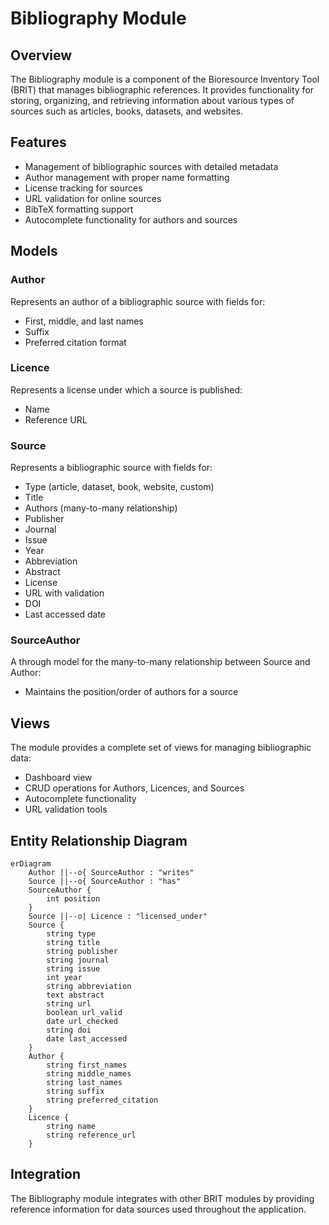 # Bibliography Module

## Overview
The Bibliography module is a component of the Bioresource Inventory Tool (BRIT) that manages bibliographic references. It provides functionality for storing, organizing, and retrieving information about various types of sources such as articles, books, datasets, and websites.

## Features
- Management of bibliographic sources with detailed metadata
- Author management with proper name formatting
- License tracking for sources
- URL validation for online sources
- BibTeX formatting support
- Autocomplete functionality for authors and sources

## Models

### Author
Represents an author of a bibliographic source with fields for:
- First, middle, and last names
- Suffix
- Preferred citation format

### Licence
Represents a license under which a source is published:
- Name
- Reference URL

### Source
Represents a bibliographic source with fields for:
- Type (article, dataset, book, website, custom)
- Title
- Authors (many-to-many relationship)
- Publisher
- Journal
- Issue
- Year
- Abbreviation
- Abstract
- License
- URL with validation
- DOI
- Last accessed date

### SourceAuthor
A through model for the many-to-many relationship between Source and Author:
- Maintains the position/order of authors for a source

## Views
The module provides a complete set of views for managing bibliographic data:
- Dashboard view
- CRUD operations for Authors, Licences, and Sources
- Autocomplete functionality
- URL validation tools

## Entity Relationship Diagram

```mermaid
erDiagram
    Author ||--o{ SourceAuthor : "writes"
    Source ||--o{ SourceAuthor : "has"
    SourceAuthor {
        int position
    }
    Source ||--o| Licence : "licensed_under"
    Source {
        string type
        string title
        string publisher
        string journal
        string issue
        int year
        string abbreviation
        text abstract
        string url
        boolean url_valid
        date url_checked
        string doi
        date last_accessed
    }
    Author {
        string first_names
        string middle_names
        string last_names
        string suffix
        string preferred_citation
    }
    Licence {
        string name
        string reference_url
    }
```

## Integration
The Bibliography module integrates with other BRIT modules by providing reference information for data sources used throughout the application.
